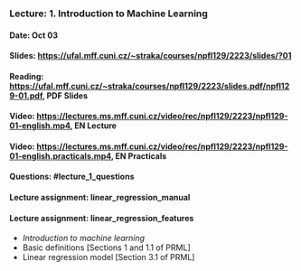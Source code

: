 ### Lecture: 1. Introduction to Machine Learning
#### Date: Oct 03
#### Slides: https://ufal.mff.cuni.cz/~straka/courses/npfl129/2223/slides/?01
#### Reading: https://ufal.mff.cuni.cz/~straka/courses/npfl129/2223/slides.pdf/npfl129-01.pdf, PDF Slides
#### Video: https://lectures.ms.mff.cuni.cz/video/rec/npfl129/2223/npfl129-01-english.mp4, EN Lecture
#### Video: https://lectures.ms.mff.cuni.cz/video/rec/npfl129/2223/npfl129-01-english.practicals.mp4, EN Practicals
#### Questions: #lecture_1_questions
#### Lecture assignment: linear_regression_manual
#### Lecture assignment: linear_regression_features

- _Introduction to machine learning_
- Basic definitions [Sections 1 and 1.1 of PRML]
- Linear regression model [Section 3.1 of PRML]
